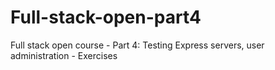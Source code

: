# Full-stack-open-part4
Full stack open course - Part 4: Testing Express servers, user administration - Exercises
